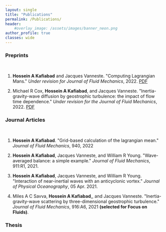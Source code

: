 ```yaml
---
layout: single
title: "Publications"
permalink: /Publications/
header:
    #overlay_image: /assets/images/banner_neon.png
author_profile: true
classes: wide
--- 
```


### Preprints
&nbsp;
1. **Hossein A Kafiabad** and Jacques Vanneste. "Computing Lagrangian Mans." *Under revision for Journal of Fluid Mechanics*, 2022. [PDF](https://arxiv.org/pdf/2208.02682.pdf)

2. Michael R Cox, **Hossein A Kafiabad**, and Jacques Vanneste. "Inertia-gravity-wave diffusion by geostrophic turbulence: the impact of flow time dependence." *Under revision for the Journal of Fluid Mechanics*, 2022. [PDF](https://arxiv.org/pdf/2207.09386.pdf)

### Journal Articles
&nbsp;

1. **Hossein A Kafiabad**. "Grid-based calculation of the lagrangian mean." *Journal of Fluid Mechanics*, 940, 2022

2. **Hossein A Kafiabad**, Jacques Vanneste, and William R Young. "Wave-averaged balance: a simple example." *Journal of Fluid Mechanics*, 911:R1, 2021.

3. **Hossein A Kafiabad**, Jacques Vanneste, and William R Young. "Interaction of near-inertial waves with an anticyclonic vortex." *Journal of Physical Oceanography*, 05 Apr. 2021.

4. Miles A C Savva, **Hossein A Kafiabad**,, and Jacques Vanneste. "Inertia-gravity-wave scattering by three-dimensional geostrophic turbulence." *Journal of Fluid Mechanics*, 916:A6, 2021 **(selected for Focus on Fluids)**.

### Thesis
&nbsp;

